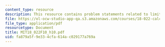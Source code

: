 ```yaml
---
content_type: resource
description: This resource contains problem statements related to limits.
file: https://ol-ocw-studio-app-qa.s3.amazonaws.com/courses/18-022-calculus-of-several-variables-fall-2010/fa879a5f9e334cfa614ac029177a769a_MIT18_022F10_h10.pdf
file_type: application/pdf
resourcetype: Document
title: MIT18_022F10_h10.pdf
uid: fa879a5f-9e33-4cfa-614a-c029177a769a
---
```


